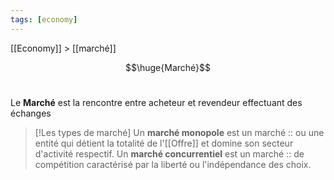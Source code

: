 ```yaml
---
tags: [economy]
---
```

 
 [[Economy]] > [[marché]]

$$\huge{Marché}$$
<br>

Le **Marché** est la rencontre entre acheteur et revendeur effectuant des échanges

> [!Les types de marché]
>Un **marché monopole** est un marché :: ou une entité qui détient la totalité de l'[[Offre]] et domine son secteur d'activité respectif.
>Un **marché concurrentiel** est un marché :: de compétition caractérisé par la liberté ou l'indépendance des choix.

	